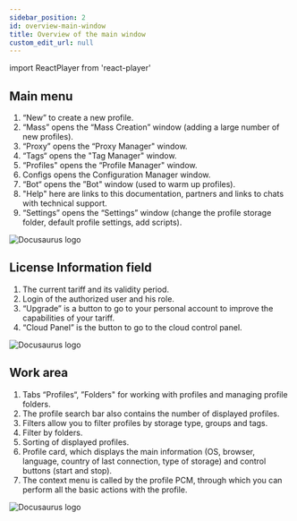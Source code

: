 ```yaml
---
sidebar_position: 2
id: overview-main-window
title: Overview of the main window
custom_edit_url: null
---
```

import ReactPlayer from 'react-player'

## Main menu
1. “New” to create a new profile.
2. “Mass” opens the “Mass Creation” window (adding a large number of new profiles).
3. “Proxy” opens the “Proxy Manager" window.
4. “Tags“ opens the "Tag Manager" window.
5. “Profiles" opens the “Profile Manager" window.
6. Configs opens the Configuration Manager window.
7. “Bot“ opens the ”Bot" window (used to warm up profiles).
8. "Help" here are links to this documentation, partners and links to chats with technical support.
9. “Settings” opens the “Settings” window (change the profile storage folder, default profile settings, add scripts).

![Docusaurus logo](/img/3-soft/2-start-window/1-main/eng/main-1.png)

## License Information field
1. The current tariff and its validity period.
2. Login of the authorized user and his role.
3. “Upgrade” is a button to go to your personal account to improve the capabilities of your tariff.
4. “Cloud Panel” is the button to go to the cloud control panel.

![Docusaurus logo](/img/3-soft/2-start-window/1-main/eng/main-2.png)

## Work area
1. Tabs “Profiles“, ”Folders" for working with profiles and managing profile folders.
2. The profile search bar also contains the number of displayed profiles.
3. Filters allow you to filter profiles by storage type, groups and tags.
4. Filter by folders.
5. Sorting of displayed profiles.
6. Profile card, which displays the main information (OS, browser, language, country of last connection, type of storage) and control buttons (start and stop).
7. The context menu is called by the profile PCM, through which you can perform all the basic actions with the profile.

![Docusaurus logo](/img/3-soft/2-start-window/1-main/eng/main-3.png)